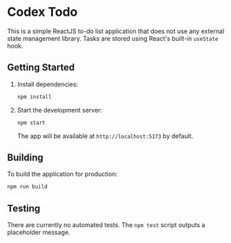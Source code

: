 # Codex Todo

This is a simple ReactJS to-do list application that does not use any external state management library. Tasks are stored using React's built-in `useState` hook.

## Getting Started

1. Install dependencies:
   ```bash
   npm install
   ```
2. Start the development server:
   ```bash
   npm start
   ```
   The app will be available at `http://localhost:5173` by default.

## Building

To build the application for production:

```bash
npm run build
```

## Testing

There are currently no automated tests. The `npm test` script outputs a placeholder message.
